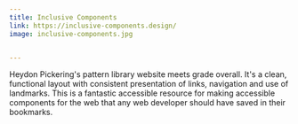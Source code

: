```yaml
---
title: Inclusive Components
link: https://inclusive-components.design/
image: inclusive-components.jpg


---
```


Heydon Pickering's pattern library website meets grade overall. It's a clean, functional layout with consistent presentation of links, navigation and use of landmarks. This is a fantastic accessible resource for making accessible components for the web that any web developer should have saved in their bookmarks.
